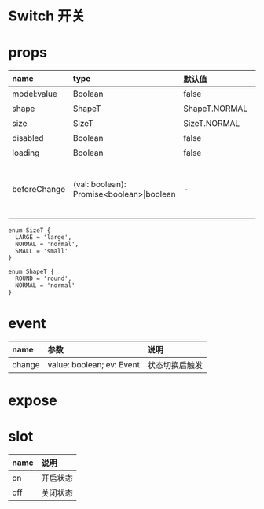# Switch 开关

# props

| name         | type     | 默认值        | 说明                                                         |
| :----------- | :------- | :------------ | ------------------------------------------------------------ |
| model:value  | Boolean  | false         | 开关状态                                                     |
| shape        | ShapeT   | ShapeT.NORMAL | 形状                                                         |
| size         | SizeT    | SizeT.NORMAL  | 尺寸                                                         |
| disabled     | Boolean  | false         | 是否禁用                                                     |
| loading      | Boolean  | false         | 加载状态                                                     |
| beforeChange |(val: boolean): Promise\<boolean\>\|boolean| -     | return Promise.resolve(true)继续切换，resolve(false)阻止切换 |

```
enum SizeT {
  LARGE = 'large',
  NORMAL = 'normal',
  SMALL = 'small'
}

enum ShapeT {
  ROUND = 'round',
  NORMAL = 'normal'
}
```

# event

| name   | 参数                      | 说明           |
| :----- | :------------------------ | :------------- |
| change | value: boolean; ev: Event | 状态切换后触发 |

# expose

# slot

| name | 说明     |
| :--- | :------- |
| on   | 开启状态 |
| off  | 关闭状态 |

